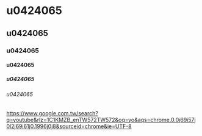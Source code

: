 # u0424065
## u0424065
### u0424065
#### u0424065
##### u0424065
###### u0424065
<https://www.google.com.tw/search?q=youtube&rlz=1C1KMZB_enTW572TW572&oq=yo&aqs=chrome.0.0j69i57j0l2j69i61j0.1996j0j8&sourceid=chrome&ie=UTF-8>
